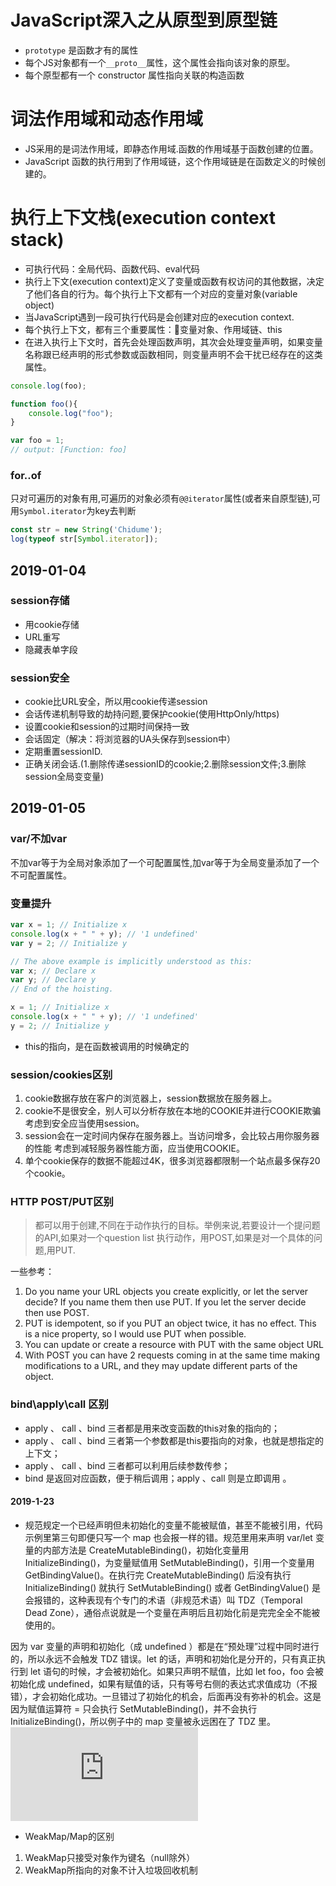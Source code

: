 # JavaScript深入之从原型到原型链

- `prototype` 是函数才有的属性
- 每个JS对象都有一个`__proto__`属性，这个属性会指向该对象的原型。
- 每个原型都有一个 constructor 属性指向关联的构造函数

# 词法作用域和动态作用域

- JS采用的是词法作用域，即静态作用域.函数的作用域基于函数创建的位置。
- JavaScript 函数的执行用到了作用域链，这个作用域链是在函数定义的时候创建的。

# 执行上下文栈(execution context stack)

- 可执行代码：全局代码、函数代码、eval代码
- 执行上下文(execution context)定义了变量或函数有权访问的其他数据，决定了他们各自的行为。每个执行上下文都有一个对应的变量对象(variable object)
- 当JavaScript遇到一段可执行代码是会创建对应的execution context.
- 每个执行上下文，都有三个重要属性：变量对象、作用域链、this
- 在进入执行上下文时，首先会处理函数声明，其次会处理变量声明，如果变量名称跟已经声明的形式参数或函数相同，则变量声明不会干扰已经存在的这类属性。

```javascript
console.log(foo);

function foo(){
    console.log("foo");
}

var foo = 1;
// output: [Function: foo]
```

### for..of

只对可遍历的对象有用,可遍历的对象必须有`@@iterator`属性(或者来自原型链),可用`Symbol.iterator`为key去判断

```javascript
const str = new String('Chidume');
log(typeof str[Symbol.iterator]);
```

## 2019-01-04

### session存储

- 用cookie存储
- URL重写
- 隐藏表单字段

### session安全

- cookie比URL安全，所以用cookie传递session
- 会话传递机制导致的劫持问题,要保护cookie(使用HttpOnly/https)
- 设置cookie和session的过期时间保持一致
- 会话固定（解决：将浏览器的UA头保存到session中）
- 定期重置sessionID.
- 正确关闭会话.(1.删除传递sessionID的cookie;2.删除session文件;3.删除session全局变变量)

## 2019-01-05

### var/不加var

不加var等于为全局对象添加了一个可配置属性,加var等于为全局变量添加了一个不可配置属性。

### 变量提升

```javascript
var x = 1; // Initialize x
console.log(x + " " + y); // '1 undefined'
var y = 2; // Initialize y

// The above example is implicitly understood as this: 
var x; // Declare x
var y; // Declare y
// End of the hoisting.

x = 1; // Initialize x
console.log(x + " " + y); // '1 undefined'
y = 2; // Initialize y
```

- this的指向，是在函数被调用的时候确定的

### session/cookies区别

1. cookie数据存放在客户的浏览器上，session数据放在服务器上。
2. cookie不是很安全，别人可以分析存放在本地的COOKIE并进行COOKIE欺骗
   考虑到安全应当使用session。
3. session会在一定时间内保存在服务器上。当访问增多，会比较占用你服务器的性能
   考虑到减轻服务器性能方面，应当使用COOKIE。
4. 单个cookie保存的数据不能超过4K，很多浏览器都限制一个站点最多保存20个cookie。

### HTTP POST/PUT区别

> 都可以用于创建,不同在于动作执行的目标。举例来说,若要设计一个提问题的API,如果对一个question list 执行动作，用POST,如果是对一个具体的问题,用PUT.

一些参考：

1. Do you name your URL objects you create explicitly, or let the server decide? If you name them then use PUT. If you let the server decide then use POST.
2. PUT is idempotent, so if you PUT an object twice, it has no effect. This is a nice property, so I would use PUT when possible.
3. You can update or create a resource with PUT with the same object URL
4. With POST you can have 2 requests coming in at the same time making modifications to a URL, and they may update different parts of the object.

### bind\apply\call 区别

- apply 、 call 、bind 三者都是用来改变函数的this对象的指向的；
- apply 、 call 、bind 三者第一个参数都是this要指向的对象，也就是想指定的上下文；
- apply 、 call 、bind 三者都可以利用后续参数传参；
- bind 是返回对应函数，便于稍后调用；apply 、call 则是立即调用 。

#### 2019-1-23

- 规范规定一个已经声明但未初始化的变量不能被赋值，甚至不能被引用，代码示例里第三句即便只写一个 map 也会报一样的错。规范里用来声明 var/let 变量的内部方法是 CreateMutableBinding()，初始化变量用 InitializeBinding()，为变量赋值用 SetMutableBinding()，引用一个变量用 GetBindingValue()。在执行完 CreateMutableBinding() 后没有执行 InitializeBinding() 就执行 SetMutableBinding() 或者 GetBindingValue() 是会报错的，这种表现有个专门的术语（非规范术语）叫 TDZ（Temporal Dead Zone），通俗点说就是一个变量在声明后且初始化前是完完全全不能被使用的。

因为 var 变量的声明和初始化（成 undefined ）都是在“预处理”过程中同时进行的，所以永远不会触发 TDZ 错误。let 的话，声明和初始化是分开的，只有真正执行到 let 语句的时候，才会被初始化。如果只声明不赋值，比如 let foo，foo 会被初始化成 undefined，如果有赋值的话，只有等号右侧的表达式求值成功（不报错），才会初始化成功。一旦错过了初始化的机会，后面再没有弥补的机会。这是因为赋值运算符 = 只会执行 SetMutableBinding()，并不会执行 InitializeBinding()，所以例子中的 map 变量被永远困在了 TDZ 里。
![不要在控制台里使用let/const](https://www.cnblogs.com/ziyunfei/p/6063426.html)

- WeakMap/Map的区别
1. WeakMap只接受对象作为键名（null除外）
2. WeakMap所指向的对象不计入垃圾回收机制